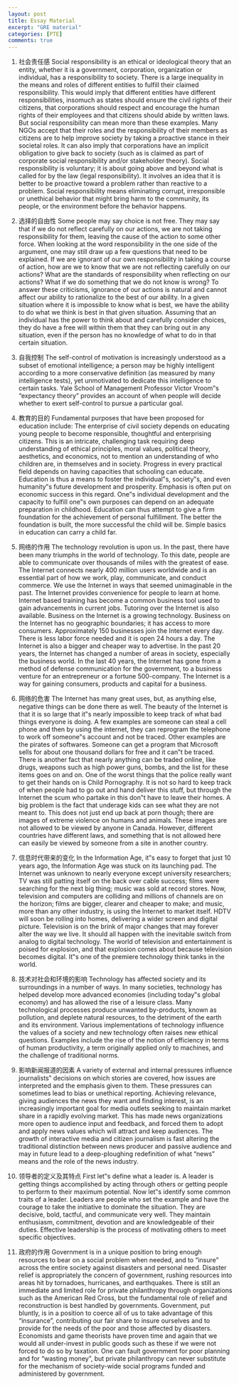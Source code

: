 ```yaml
---
layout: post
title: Essay Material
excerpt: "GRE material"
categories: [PTE]
comments: true
---
```


1. 社会责任感
Social responsibility is an ethical or ideological theory that an entity, whether it is a government, corporation, organization or individual, has a responsibility to society.
There is a large inequality in the means and roles of different entities to fulfill their claimed responsibility. This would imply that different entities have different responsibilities, insomuch as states should ensure the civil rights of their citizens, that corporations should respect and encourage the human rights of their employees and that citizens should abide by written laws. But social responsibility can mean more than these examples. Many NGOs accept that their roles and the responsibility of their members as citizens are to help improve society by taking a proactive
stance in their societal roles. It can also imply that corporations have an implicit obligation to give back to society (such as is claimed as part of corporate social responsibility and/or stakeholder theory).
Social responsibility is voluntary; it is about going above and beyond what is called for by the law (legal responsibility). It involves an idea that it is better to be proactive toward a problem rather than reactive to a problem. Social responsibility means eliminating corrupt, irresponsible or unethical behavior that might bring harm to the community, its people, or the environment before the behavior happens.

2. 选择的自由性
Some people may say choice is not free. They may say that if we do not reflect carefully on our actions, we are not taking responsibility for them, leaving the cause of the action to some other force. When looking at the word responsibility in the one side of the argument, one may still draw up a few questions that need to be explained. If we are ignorant of our own responsibility in taking a course of action, how are we to know that we are not reflecting carefully on our actions? What are the standards of responsibility when reflecting on our actions? What if we do something that we do not know is wrong? To answer these criticisms, ignorance of our actions is natural and cannot affect our ability to rationalize to the best of our ability. In a given situation where it is impossible to know what is best, we have the ability to do what we think is best in that given situation. Assuming that an individual has the power to think about and carefully consider choices, they do have a free will within them that they can bring out in any situation, even if the person has no knowledge of what to do in that certain situation.

3. 自我控制
The self-control of motivation is increasingly understood as a subset of emotional intelligence; a person may be highly intelligent according to a more conservative definition (as measured by many intelligence tests), yet unmotivated to dedicate this intelligence to certain tasks. Yale School of Management Professor Victor Vroom‟s “expectancy theory” provides an account of when people will decide whether to exert self-control to pursue a particular goal.

4. 教育的目的
Fundamental purposes that have been proposed for education include:
The enterprise of civil society depends on educating young people to become responsible, thoughtful and enterprising citizens. This is an intricate, challenging task requiring deep understanding of ethical principles, moral values, political theory, aesthetics, and economics, not to mention an understanding of who children are, in themselves and in society.
Progress in every practical field depends on having capacities that schooling can educate. Education is thus a means to foster the individual‟s, society‟s, and even humanity‟s future development and prosperity. Emphasis is often put on economic success in this regard.
One‟s individual development and the capacity to fulfill one‟s own purposes can depend on an adequate preparation in childhood. Education can thus attempt to give a firm foundation for the achievement of personal fulfillment. The better the foundation is built, the more successful the child will be. Simple basics in education can carry a child far.

5. 网络的作用
The technology revolution is upon us. In the past, there have been many triumphs in the world of technology. To this date, people are able to communicate over thousands of miles with the greatest of ease. The Internet connects nearly 400 million users worldwide and is an essential part of how we work, play, communicate, and conduct commerce. We use the Internet in ways that seemed unimaginable in the past.
The Internet provides convenience for people to learn at home. Internet based training has become a common business tool used to gain advancements in current jobs. Tutoring over the Internet is also available. Business on the Internet is a growing technology. Business on the Internet has no geographic boundaries; it has access to more consumers. Approximately 150 businesses join the Internet every day. There is less labor force needed and it is open 24 hours a day. The Internet is also a bigger and cheaper way to advertise. In the past 20 years, the Internet has changed a number of areas in society, especially the business world. In the last 40 years, the Internet has gone from a method of defense communication for the government, to a business venture for an entrepreneur or a fortune 500-company. The Internet is a way for gaining consumers, products and capital for a business.

6. 网络的危害
The Internet has many great uses, but, as anything else, negative things can be done there as well. The beauty of the Internet is that it is so large that it‟s nearly impossible to keep track of what bad things everyone is doing. A few examples are someone can steal a cell phone and then by using the internet, they can reprogram the telephone to work off someone‟s account and not be traced. Other examples are the pirates of softwares. Someone can get a program that Microsoft sells for about one thousand dollars for free and it can‟t be traced. There is another fact that nearly anything can be traded online, like drugs, weapons such as high power guns, bombs, and the list for these items goes on and on. One of the worst things that the police really want to get their hands on is Child Pornography. It is not so hard to keep track of when people had to go out and hand deliver this stuff, but through the Internet the scum who partake in this don‟t have to leave their homes. A big problem is the fact that underage kids can see what they are not meant to. This does not just end up back at porn though; there are images of extreme violence on humans and animals. These images are not allowed to be viewed by anyone in Canada. However, different countries have different laws, and something that is not allowed here can easily be viewed by someone from a site in another country.

7. 信息时代带来的变化
In the Information Age, it‟s easy to forget that just 10 years ago, the Information Age was stuck on its launching pad. The Internet was unknown to nearly everyone except university researchers; TV was still patting itself on the back over cable success; films were searching for the next big thing; music was sold at record stores. Now, television and computers are colliding and millions of channels are on the horizon; films are bigger, clearer and cheaper to make; and music, more than any other industry, is using the Internet to market itself. HDTV will soon be rolling into homes, delivering a wider screen and digital picture. Television is on the brink of major changes that may forever alter the way we live. It should all happen with the inevitable switch from analog to digital technology. The world of television and entertainment is poised for explosion, and that explosion comes about because television becomes digital. It‟s one of the premiere technology think tanks in the world.

8. 技术对社会和环境的影响
Technology has affected society and its surroundings in a number of ways. In many societies, technology has helped develop more advanced economies (including today‟s global economy) and has allowed the rise of a leisure class. Many technological processes produce unwanted by-products, known as pollution, and deplete natural resources, to the detriment of the earth and its environment. Various implementations of technology influence the values of a society and new technology often raises new ethical questions. Examples include the rise of the notion of efficiency in terms of human productivity, a term originally applied only to machines, and the challenge of traditional norms.

9. 影响新闻报道的因素
A variety of external and internal pressures influence journalists‟ decisions on which stories are covered, how issues are interpreted and the emphasis given to them. These pressures can sometimes lead to bias or unethical reporting. Achieving relevance, giving audiences the news they want and finding interest, is an increasingly important goal for media outlets seeking to maintain market share in a rapidly evolving market. This has made news organizations more open to audience input and feedback, and forced them to adopt and apply news values which will attract and keep audiences. The growth of interactive media and citizen journalism is fast altering the traditional distinction between news producer and passive audience and may in future lead to a deep-ploughing redefinition of what “news” means and the role of the news industry.

10. 领导者的定义及其特点
First let‟s define what a leader is. A leader is getting things accomplished by acting through others or getting people to perform to their maximum potential.
Now let‟s identify some common traits of a leader. Leaders are people who set the example and have the courage to take the initiative to dominate the situation. They are decisive, bold, tactful, and communicate very well. They maintain enthusiasm, commitment, devotion and are knowledgeable of their duties. Effective leadership is the process of motivating others to meet specific objectives.

11. 政府的作用
Government is in a unique position to bring enough resources to bear on a social problem when needed, and to “insure” across the entire society against disasters and personal need. Disaster relief is appropriately the concern of government, rushing resources into areas hit by tornadoes, hurricanes, and earthquakes. There is still an immediate and limited role for private philanthropy through organizations such as the American Red Cross, but the fundamental role of relief and reconstruction is best handled by governments. Government, put bluntly, is in a position to coerce all of us to take advantage of this “insurance”, contributing our fair share to insure ourselves and to provide for the needs of the poor and those affected by disasters. Economists and game theorists have proven time and again that we would all under-invest in public goods such as these if we were not forced to do so by taxation. One can fault government for poor planning and for “wasting money”, but private philanthropy can never substitute for the mechanism of society-wide social programs funded and administered by government.
